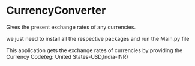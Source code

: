 # CurrencyConverter
Gives the present exchange rates of any currencies.

we just need to install all the respective packages and run the Main.py file

This application gets the exchange rates of currencies by providing the Currency Code(eg: United States-USD,India-INR)
